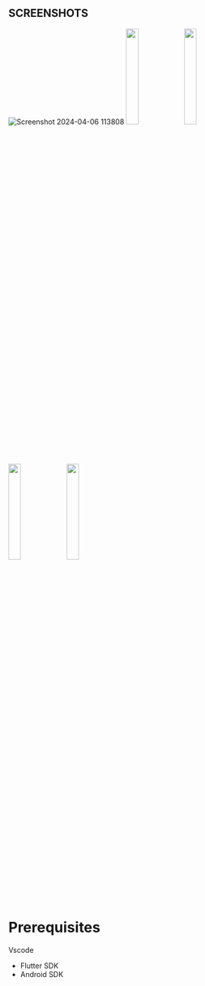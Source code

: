 
## SCREENSHOTS
<p style="float: center;">

![Screenshot 2024-04-06 113808](https://github.com/Krishnakannan638/Quiz_Android_App/assets/114296271/5b51830b-03d5-4c13-aab1-39e4e3c26719)
  <img src="https://github.com/Richmond-Nunoo/Flutter-Riddles/blob/main/screenshots/Screenshot_20230729_095636.png" width="22%"/>
  <img src="https://github.com/Richmond-Nunoo/Flutter-Riddles/blob/main/screenshots/Screenshot_20230729_095446.png" width="22%"/>
  <img src="https://github.com/Richmond-Nunoo/Flutter-Riddles/blob/main/screenshots/Screenshot_20230729_115256.png" width="22%"/>
  <img src="https://github.com/Richmond-Nunoo/Flutter-Riddles/blob/main/screenshots/device-2023-07-29-095615.gif" width="22%"/>
</p>


# Prerequisites

Vscode
* Flutter SDK
* Android SDK
